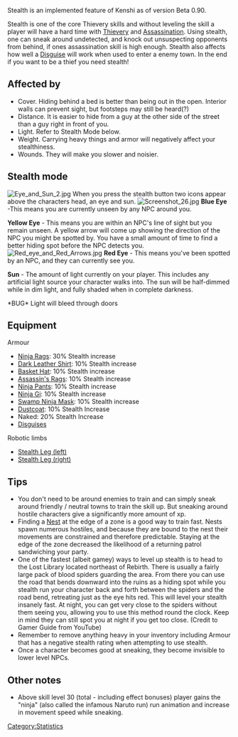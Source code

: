 Stealth is an implemented feature of Kenshi as of version Beta 0.90.

Stealth is one of the core Thievery skills and without leveling the
skill a player will have a hard time with
[Thievery](Thievery.md "wikilink") and
[Assassination](Assassination.md "wikilink"). Using stealth, one can sneak
around undetected, and knock out unsuspecting opponents from behind, if
ones assassination skill is high enough. Stealth also affects how well a
[Disguise](Disguise.md "wikilink") will work when used to enter a enemy
town. In the end if you want to be a thief you need stealth!

## Affected by

- Cover. Hiding behind a bed is better than being out in the open.
  Interior walls can prevent sight, but footsteps may still be heard(?)
- Distance. It is easier to hide from a guy at the other side of the
  street than a guy right in front of you.
- Light. Refer to Stealth Mode below.
- Weight. Carrying heavy things and armor will negatively affect your
  stealthiness.
- Wounds. They will make you slower and noisier.

## Stealth mode

![](Eye_and_Sun_2.jpg "Eye_and_Sun_2.jpg") When you press the stealth
button two icons appear above the characters head, an eye and sun.
![](Screenshot_26.jpg "Screenshot_26.jpg") **Blue Eye** -This means you
are currently unseen by any NPC around you.

**Yellow Eye** - This means you are within an NPC's line of sight but
you remain unseen. A yellow arrow will come up showing the direction of
the NPC you might be spotted by. You have a small amount of time to find
a better hiding spot before the NPC detects you.
![](Red_eye_and_Red_Arrows.jpg "Red_eye_and_Red_Arrows.jpg") **Red
Eye** - This means you've been spotted by an NPC, and they can currently
see you.

**Sun** - The amount of light currently on your player. This includes
any artificial light source your character walks into. The sun will be
half-dimmed while in dim light, and fully shaded when in complete
darkness.

\*BUG\* Light will bleed through doors

## Equipment

Armour

- [Ninja Rags](Ninja_Rags.md "wikilink"): 30% Stealth increase
- [Dark Leather Shirt](Dark_Leather_Shirt.md "wikilink"): 10% Stealth
  increase
- [Basket Hat](Basket_Hat.md "wikilink"): 10% Stealth increase
- [Assassin's Rags](Assassins_Rags.md "wikilink"): 10% Stealth increase
- [Ninja Pants](Ninja_Pants.md "wikilink"): 10% Stealth increase
- [Ninja Gi](Ninja_Gi.md "wikilink"): 10% Stealth increase
- [Swamp Ninja Mask](Swamp_Ninja_Mask.md "wikilink"): 10% Stealth increase
- [Dustcoat](Dustcoat.md "wikilink"): 10% Stealth Increase
- Naked: 20% Stealth Increase
- [Disguises](Disguise.md "wikilink")

Robotic limbs

- [Stealth Leg (left)](Stealth_Leg_(left).md "wikilink")
- [Stealth Leg (right)](Stealth_Leg_(right).md "wikilink")

## Tips

- You don't need to be around enemies to train and can simply sneak
  around friendly / neutral towns to train the skill up. But sneaking
  around hostile characters give a significantly more amount of xp.
- Finding a [Nest](Nest.md "wikilink") at the edge of a zone is a good way
  to train fast. Nests spawn numerous hostiles, and because they are
  bound to the nest their movements are constrained and therefore
  predictable. Staying at the edge of the zone decreased the likelihood
  of a returning patrol sandwiching your party.
- One of the fastest (albeit gamey) ways to level up stealth is to head
  to the Lost Library located northeast of Rebirth. There is usually a
  fairly large pack of blood spiders guarding the area. From there you
  can use the road that bends downward into the ruins as a hiding spot
  while you stealth run your character back and forth between the
  spiders and the road bend, retreating just as the eye hits red. This
  will level your stealth insanely fast. At night, you can get very
  close to the spiders without them seeing you, allowing you to use this
  method round the clock. Keep in mind they can still spot you at night
  if you get too close. (Credit to Gamer Guide from YouTube)
- Remember to remove anything heavy in your inventory including Armour
  that has a negative stealth rating when attempting to use stealth.
- Once a character becomes good at sneaking, they become invisible to
  lower level NPCs.

## Other notes

- Above skill level 30 (total - including effect bonuses) player gains
  the "ninja" (also called the infamous Naruto run) run animation and
  increase in movement speed while sneaking.

[Category:Statistics](Category:Statistics "wikilink")
